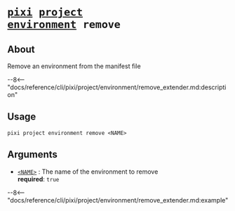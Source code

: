 # <code>[pixi](../../../pixi.md) [project](../../project.md) [environment](../environment.md) remove</code>

## About
Remove an environment from the manifest file

--8<-- "docs/reference/cli/pixi/project/environment/remove_extender.md:description"

## Usage
```
pixi project environment remove <NAME>
```

## Arguments
- <a id="arg-<NAME>" href="#arg-<NAME>">`<NAME>`</a>
:  The name of the environment to remove
<br>**required**: `true`

--8<-- "docs/reference/cli/pixi/project/environment/remove_extender.md:example"
